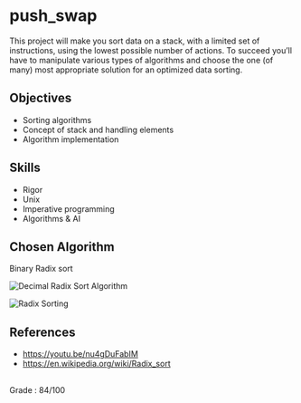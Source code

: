 # push_swap

This project will make you sort data on a stack, with a limited set of instructions, using the lowest possible number of actions. To succeed you’ll have to manipulate various types of algorithms and choose the one (of many) most appropriate solution for an optimized data sorting.

## Objectives
* Sorting algorithms
* Concept of stack and handling elements
* Algorithm implementation

## Skills
* Rigor
* Unix
* Imperative programming
* Algorithms & AI

## Chosen Algorithm
Binary Radix sort

![Decimal Radix Sort Algorithm](https://thumbs.gfycat.com/QuestionableHauntingFlatfish-size_restricted.gif)

![Radix Sorting](https://i.makeagif.com/media/7-17-2016/hlfsiC.gif)

## References
* https://youtu.be/nu4gDuFabIM
* https://en.wikipedia.org/wiki/Radix_sort

##
Grade : 84/100
